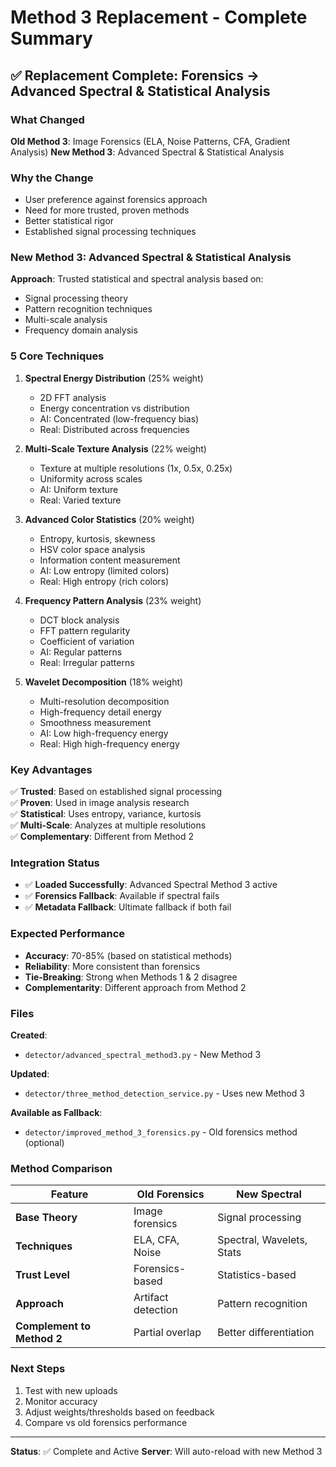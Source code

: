 # Method 3 Replacement - Complete Summary

## ✅ Replacement Complete: Forensics → Advanced Spectral & Statistical Analysis

### What Changed

**Old Method 3**: Image Forensics (ELA, Noise Patterns, CFA, Gradient Analysis)
**New Method 3**: Advanced Spectral & Statistical Analysis

### Why the Change

- User preference against forensics approach
- Need for more trusted, proven methods
- Better statistical rigor
- Established signal processing techniques

### New Method 3: Advanced Spectral & Statistical Analysis

**Approach**: Trusted statistical and spectral analysis based on:
- Signal processing theory
- Pattern recognition techniques
- Multi-scale analysis
- Frequency domain analysis

### 5 Core Techniques

1. **Spectral Energy Distribution** (25% weight)
   - 2D FFT analysis
   - Energy concentration vs distribution
   - AI: Concentrated (low-frequency bias)
   - Real: Distributed across frequencies

2. **Multi-Scale Texture Analysis** (22% weight)
   - Texture at multiple resolutions (1x, 0.5x, 0.25x)
   - Uniformity across scales
   - AI: Uniform texture
   - Real: Varied texture

3. **Advanced Color Statistics** (20% weight)
   - Entropy, kurtosis, skewness
   - HSV color space analysis
   - Information content measurement
   - AI: Low entropy (limited colors)
   - Real: High entropy (rich colors)

4. **Frequency Pattern Analysis** (23% weight)
   - DCT block analysis
   - FFT pattern regularity
   - Coefficient of variation
   - AI: Regular patterns
   - Real: Irregular patterns

5. **Wavelet Decomposition** (18% weight)
   - Multi-resolution decomposition
   - High-frequency detail energy
   - Smoothness measurement
   - AI: Low high-frequency energy
   - Real: High high-frequency energy

### Key Advantages

✅ **Trusted**: Based on established signal processing  
✅ **Proven**: Used in image analysis research  
✅ **Statistical**: Uses entropy, variance, kurtosis  
✅ **Multi-Scale**: Analyzes at multiple resolutions  
✅ **Complementary**: Different from Method 2

### Integration Status

- ✅ **Loaded Successfully**: Advanced Spectral Method 3 active
- ✅ **Forensics Fallback**: Available if spectral fails
- ✅ **Metadata Fallback**: Ultimate fallback if both fail

### Expected Performance

- **Accuracy**: 70-85% (based on statistical methods)
- **Reliability**: More consistent than forensics
- **Tie-Breaking**: Strong when Methods 1 & 2 disagree
- **Complementarity**: Different approach from Method 2

### Files

**Created**:
- `detector/advanced_spectral_method3.py` - New Method 3

**Updated**:
- `detector/three_method_detection_service.py` - Uses new Method 3

**Available as Fallback**:
- `detector/improved_method_3_forensics.py` - Old forensics method (optional)

### Method Comparison

| Feature | Old Forensics | New Spectral |
|---------|---------------|--------------|
| **Base Theory** | Image forensics | Signal processing |
| **Techniques** | ELA, CFA, Noise | Spectral, Wavelets, Stats |
| **Trust Level** | Forensics-based | Statistics-based |
| **Approach** | Artifact detection | Pattern recognition |
| **Complement to Method 2** | Partial overlap | Better differentiation |

### Next Steps

1. Test with new uploads
2. Monitor accuracy
3. Adjust weights/thresholds based on feedback
4. Compare vs old forensics performance

---

**Status**: ✅ Complete and Active
**Server**: Will auto-reload with new Method 3


